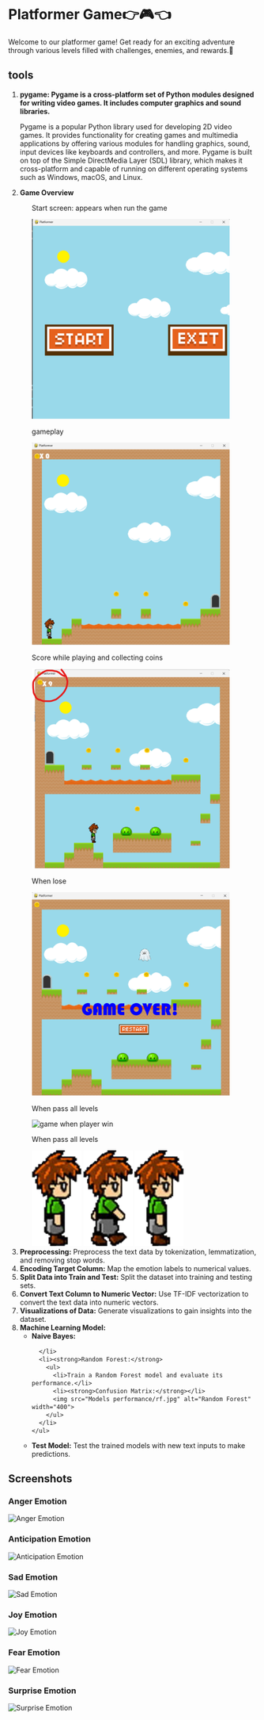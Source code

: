 <h1>Platformer Game👉🎮👈</h1>
<p>Welcome to our platformer game! Get ready for an exciting adventure through various levels filled with challenges, enemies, and rewards.🧩</p>

<h2>tools</h2>
<ol>
  <li><strong>pygame: Pygame is a cross-platform set of Python modules designed for writing video games. It includes computer graphics and sound libraries.</strong></li>
    <p>Pygame  is a popular Python library used for developing 2D video games. It provides functionality for creating games and multimedia applications by offering various modules for handling graphics, sound, input devices like keyboards and controllers, and more. Pygame is built on top of the Simple DirectMedia Layer (SDL) library, which makes it cross-platform and capable of running on different operating systems such as Windows, macOS, and Linux.</p>
  <li><strong>Game Overview</strong></li>
    <ul>
        <p>Start screen: appears when run the game</p>
        <img src="Images/Main Menu.png" alt="Main Menu" width="400">
      </ul>
      <ul>
        <p>gameplay</p>
        <img src="Images/start screen.png" alt="game during playing (UI)" width="400">
      </ul>
      <ul>
        <p>Score while playing and collecting coins</p>
        <img src="Images/score across levels.png" alt="game during playing (UI)" width="400">
      </ul>
      <ul>
        <p>When lose</p>
        <img src="Images/game over.png" alt="game dwhen player lose" width="400">
      </ul>
      <ul>
        <p>When pass all levels</p>
        <img src="Images/ass all levels.png" alt="game when player win" width="400">
      </ul>
      <ul>
        <p>When pass all levels</p>
        <img src="img/guy1.png" alt="the main character" width="100">
        <img src="img/guy2.png" alt="the main character" width="100">
        <img src="img/guy3.png" alt="the main character" width="100">
      </ul>
  
  <li><strong>Preprocessing:</strong> Preprocess the text data by tokenization, lemmatization, and removing stop words.</li>
  <li><strong>Encoding Target Column:</strong> Map the emotion labels to numerical values.</li>
  <li><strong>Split Data into Train and Test:</strong> Split the dataset into training and testing sets.</li>
  <li><strong>Convert Text Column to Numeric Vector:</strong> Use TF-IDF vectorization to convert the text data into numeric vectors.</li>
  <li><strong>Visualizations of Data:</strong> Generate visualizations to gain insights into the dataset.</li>
  <li><strong>Machine Learning Model:</strong>
    <ul>
      <li><strong>Naive Bayes:</strong>
        
      </li>
      <li><strong>Random Forest:</strong>
        <ul>
          <li>Train a Random Forest model and evaluate its performance.</li>
          <li><strong>Confusion Matrix:</strong></li>
          <img src="Models performance/rf.jpg" alt="Random Forest" width="400">
        </ul>
      </li>
    </ul>
  </li>
  <li><strong>Test Model:</strong> Test the trained models with new text inputs to make predictions.</li>
</ol>

<h2>Screenshots</h2>

<h3>Anger Emotion</h3>
<img src="Screenshots/anger.jpg" alt="Anger Emotion">

<h3>Anticipation Emotion</h3>
<img src="Screenshots/anticipation.jpg" alt="Anticipation Emotion">

<h3>Sad Emotion</h3>
<img src="Screenshots/sad.jpg" alt="Sad Emotion">

<h3>Joy Emotion</h3>
<img src="Screenshots/joy.jpg" alt="Joy Emotion">

<h3>Fear Emotion</h3>
<img src="Screenshots/fear.jpg" alt="Fear Emotion">

<h3>Surprise Emotion</h3>
<img src="Screenshots/surprise.jpg" alt="Surprise Emotion">
